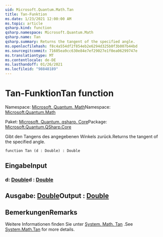 ```yaml
---
uid: Microsoft.Quantum.Math.Tan
title: Tan-Funktion
ms.date: 1/23/2021 12:00:00 AM
ms.topic: article
qsharp.kind: function
qsharp.namespace: Microsoft.Quantum.Math
qsharp.name: Tan
qsharp.summary: Returns the tangent of the specified angle.
ms.openlocfilehash: f8c4a554df2f854eb2e6294d325b0f3b007b44bd
ms.sourcegitcommit: 71605ea9cc630e84e7ef29027e1f0ea06299747e
ms.translationtype: MT
ms.contentlocale: de-DE
ms.lasthandoff: 01/26/2021
ms.locfileid: "98848189"
---
```

# <a name="tan-function"></a><span data-ttu-id="2db66-102">Tan-Funktion</span><span class="sxs-lookup"><span data-stu-id="2db66-102">Tan function</span></span>

<span data-ttu-id="2db66-103">Namespace: [Microsoft. Quantum. Math](xref:Microsoft.Quantum.Math)</span><span class="sxs-lookup"><span data-stu-id="2db66-103">Namespace: [Microsoft.Quantum.Math](xref:Microsoft.Quantum.Math)</span></span>

<span data-ttu-id="2db66-104">Paket: [Microsoft. Quantum. qsharp. Core](https://nuget.org/packages/Microsoft.Quantum.QSharp.Core)</span><span class="sxs-lookup"><span data-stu-id="2db66-104">Package: [Microsoft.Quantum.QSharp.Core](https://nuget.org/packages/Microsoft.Quantum.QSharp.Core)</span></span>


<span data-ttu-id="2db66-105">Gibt den Tangens des angegebenen Winkels zurück.</span><span class="sxs-lookup"><span data-stu-id="2db66-105">Returns the tangent of the specified angle.</span></span>

```qsharp
function Tan (d : Double) : Double
```


## <a name="input"></a><span data-ttu-id="2db66-106">Eingabe</span><span class="sxs-lookup"><span data-stu-id="2db66-106">Input</span></span>

### <a name="d--double"></a><span data-ttu-id="2db66-107">d: [Double](xref:microsoft.quantum.lang-ref.double)</span><span class="sxs-lookup"><span data-stu-id="2db66-107">d : [Double](xref:microsoft.quantum.lang-ref.double)</span></span>





## <a name="output--double"></a><span data-ttu-id="2db66-108">Ausgabe: [Double](xref:microsoft.quantum.lang-ref.double)</span><span class="sxs-lookup"><span data-stu-id="2db66-108">Output : [Double](xref:microsoft.quantum.lang-ref.double)</span></span>



## <a name="remarks"></a><span data-ttu-id="2db66-109">Bemerkungen</span><span class="sxs-lookup"><span data-stu-id="2db66-109">Remarks</span></span>

<span data-ttu-id="2db66-110">Weitere Informationen finden Sie unter [System. Math. Tan](https://docs.microsoft.com/dotnet/api/system.math.tan) .</span><span class="sxs-lookup"><span data-stu-id="2db66-110">See [System.Math.Tan](https://docs.microsoft.com/dotnet/api/system.math.tan) for more details.</span></span>